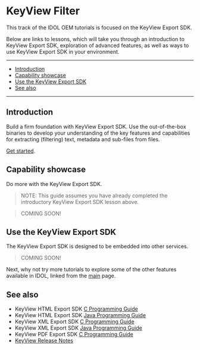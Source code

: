 # KeyView Filter

This track of the IDOL OEM tutorials is focused on the KeyView Export SDK.  

Below are links to lessons, which will take you through an introduction to KeyView Export SDK, exploration of advanced features, as well as ways to use KeyView Export SDK in your environment.

---

- [Introduction](#introduction)
- [Capability showcase](#capability-showcase)
- [Use the KeyView Export SDK](#use-the-keyview-export-sdk)
- [See also](#see-also)

---

## Introduction

Build a firm foundation with KeyView Export SDK.  Use the out-of-the-box binaries to develop your understanding of the key features and capabilities for extracting (filtering) text, metadata and sub-files from files.

[Get started](./introduction.md).

## Capability showcase

Do more with the KeyView Export SDK.

> NOTE: This guide assumes you have already completed the introductory KeyView Export SDK lesson above.

> COMING SOON!


## Use the KeyView Export SDK

The KeyView Export SDK is designed to be embedded into other services.

> COMING SOON!

Next, why not try more tutorials to explore some of the other features available in IDOL, linked from the [main](../README.md#capability-showcase-examples) page.

## See also

- KeyView HTML Export SDK [C Programming Guide](https://www.microfocus.com/documentation/idol/IDOL_23_3/KeyviewExportSDK_23.3_Documentation/Guides/html/html-export-c/index.html)
- KeyView HTML Export SDK [Java Programming Guide](https://www.microfocus.com/documentation/idol/IDOL_23_3/KeyviewExportSDK_23.3_Documentation/Guides/html/html-export-java/index.html)
- KeyView XML Export SDK [C Programming Guide](https://www.microfocus.com/documentation/idol/IDOL_23_3/KeyviewExportSDK_23.3_Documentation/Guides/html/xml-export-c/index.html)
- KeyView XML Export SDK [Java Programming Guide](https://www.microfocus.com/documentation/idol/IDOL_23_3/KeyviewExportSDK_23.3_Documentation/Guides/html/xml-export-java/)
- KeyView PDF Export SDK [C Programming Guide](https://www.microfocus.com/documentation/idol/IDOL_23_3/KeyviewExportSDK_23.3_Documentation/Guides/html/pdf-export-c/index.html)
- [KeyView Release Notes](https://www.microfocus.com/documentation/idol/IDOL_23_3/IDOLReleaseNotes_23.3_Documentation/idol/Content/_KeyView.htm)